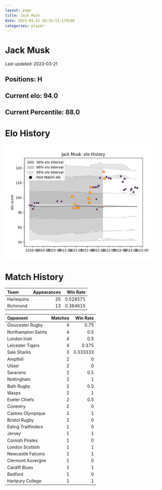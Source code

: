 ```yaml
---  
layout: page  
title: Jack Musk  
date: 2023-03-21 18:32:51.179140  
categories: player  
---
```

# Jack Musk


Last updated: 2023-03-21
## Positions: H

## Current elo: 94.0

## Current Percentile: 88.0

# Elo History


![elo history](history_JackMusk.png)
# Match History


| Team       |   Appearances |   Win Rate |
|:-----------|--------------:|-----------:|
| Harlequins |            35 |   0.528571 |
| Richmond   |            13 |   0.384615 |

| Opponent            |   Matches |   Win Rate |
|:--------------------|----------:|-----------:|
| Gloucester Rugby    |         4 |   0.75     |
| Northampton Saints  |         4 |   0.5      |
| London Irish        |         4 |   0.5      |
| Leicester Tigers    |         4 |   0.375    |
| Sale Sharks         |         3 |   0.333333 |
| Ampthill            |         2 |   0        |
| Ulster              |         2 |   0        |
| Saracens            |         2 |   0.5      |
| Nottingham          |         2 |   1        |
| Bath Rugby          |         2 |   0.5      |
| Wasps               |         2 |   1        |
| Exeter Chiefs       |         2 |   0.5      |
| Coventry            |         2 |   0        |
| Castres Olympique   |         2 |   1        |
| Bristol Rugby       |         2 |   0        |
| Ealing Trailfinders |         1 |   0        |
| Jersey              |         1 |   1        |
| Cornish Pirates     |         1 |   0        |
| London Scottish     |         1 |   1        |
| Newcastle Falcons   |         1 |   1        |
| Clermont Auvergne   |         1 |   0        |
| Cardiff Blues       |         1 |   1        |
| Bedford             |         1 |   0        |
| Hartpury College    |         1 |   1        |